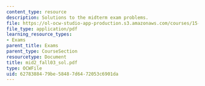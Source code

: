 ```yaml
---
content_type: resource
description: Solutions to the midterm exam problems.
file: https://ol-ocw-studio-app-production.s3.amazonaws.com/courses/15-501-introduction-to-financial-and-managerial-accounting-spring-2004/6278388479be58487d6472053c6901da_mid2_fall03_sol.pdf
file_type: application/pdf
learning_resource_types:
- Exams
parent_title: Exams
parent_type: CourseSection
resourcetype: Document
title: mid2_fall03_sol.pdf
type: OCWFile
uid: 62783884-79be-5848-7d64-72053c6901da
---
```

